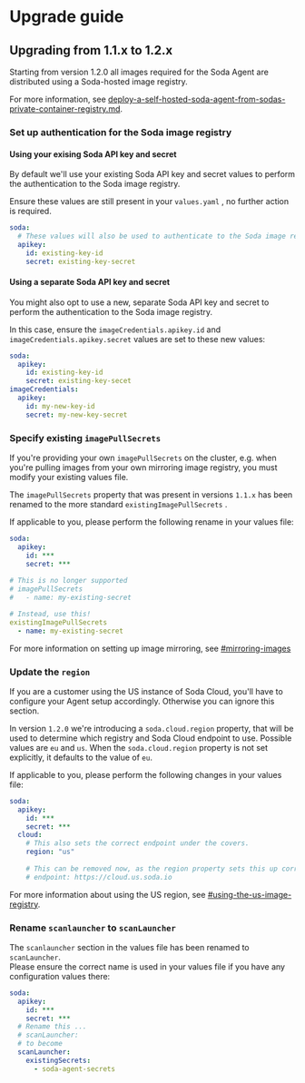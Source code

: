 # Upgrade guide

## Upgrading from 1.1.x to 1.2.x

Starting from version 1.2.0 all images required for the Soda Agent are distributed using a Soda-hosted image registry.&#x20;

For more information, see [deploy-a-self-hosted-soda-agent-from-sodas-private-container-registry.md](deploy-a-self-hosted-soda-agent-from-sodas-private-container-registry.md "mention").

### Set up authentication for the Soda image registry

#### Using your exising Soda API key and secret

By default we'll use your existing Soda API key and secret values to perform the authentication to the Soda image registry.&#x20;

Ensure these values are still present in your `values.yaml` , no further action is required.

```yaml
soda:
  # These values will also be used to authenticate to the Soda image registry
  apikey:
    id: existing-key-id
    secret: existing-key-secret
```

#### Using a separate Soda API key and secret

You might also opt to use a new, separate Soda API key and secret to perform the authentication to the Soda image registry.

In this case, ensure the `imageCredentials.apikey.id` and `imageCredentials.apikey.secret` values are set to these new values:

```yaml
soda:
  apikey:
    id: existing-key-id
    secret: existing-key-secet
imageCredentials:
  apikey:
    id: my-new-key-id
    secret: my-new-key-secret
```

### Specify existing `imagePullSecrets`&#x20;

If you're providing your own `imagePullSecrets` on the cluster, e.g. when you're pulling images from your own mirroring image registry, you must modify your existing values file.&#x20;

The `imagePullSecrets` property that was present in versions `1.1.x` has been renamed to the more standard `existingImagePullSecrets` .&#x20;

If applicable to you, please perform the following rename in your values file:

```yaml
soda:
  apikey:
    id: ***
    secret: ***
    
# This is no longer supported
# imagePullSecrets
#   - name: my-existing-secret

# Instead, use this!
existingImagePullSecrets
  - name: my-existing-secret
```

For more information on setting up image mirroring, see [#mirroring-images](deploy-a-self-hosted-soda-agent-from-sodas-private-container-registry.md#mirroring-images "mention")&#x20;

### Update the `region`&#x20;

If you are a customer using the US instance of Soda Cloud, you'll have to configure your Agent setup accordingly. Otherwise you can ignore this section.

In version `1.2.0` we're introducing a `soda.cloud.region` property, that will be used to determine which registry and Soda Cloud endpoint to use. Possible values are `eu` and `us`. When the `soda.cloud.region` property is not set explicitly, it defaults to the value of `eu`.

If applicable to you, please perform the following changes in your values file:

```yaml
soda:
  apikey:
    id: ***
    secret: ***
  cloud:
    # This also sets the correct endpoint under the covers.
    region: "us"
    
    # This can be removed now, as the region property sets this up correctly. 
    # endpoint: https://cloud.us.soda.io
```

For more information about using the US region, see [#using-the-us-image-registry](deploy-a-self-hosted-soda-agent-from-sodas-private-container-registry.md#using-the-us-image-registry "mention").

### Rename `scanlauncher` to `scanLauncher`&#x20;

The `scanlauncher` section in the values file has been renamed to `scanLauncher`. \
Please ensure the correct name is used in your values file if you have any configuration values there:

```yaml
soda:
  apikey:
    id: ***
    secret: ***
  # Rename this ...
  # scanLauncher:
  # to become
  scanLauncher:
    existingSecrets:
      - soda-agent-secrets 
```
